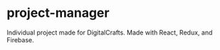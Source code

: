 
# project-manager
Individual project made for DigitalCrafts.
Made with React, Redux, and Firebase.
